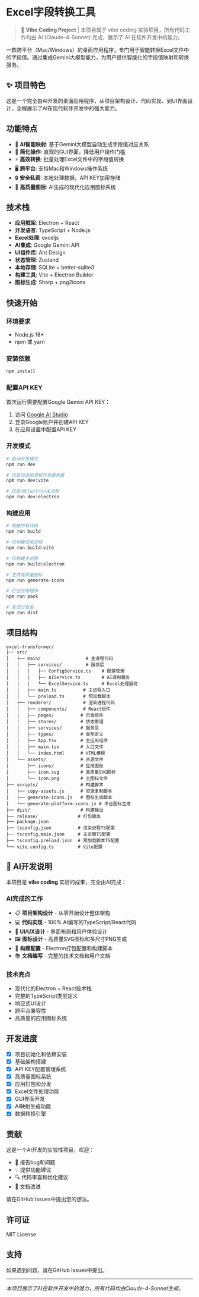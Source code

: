# Excel字段转换工具

> 🤖 **Vibe Coding Project** | 本项目属于 vibe coding 实验项目，所有代码工作均由 AI (Claude-4-Sonnet) 完成，展示了 AI 在软件开发中的能力。

一款跨平台（Mac/Windows）的桌面应用程序，专门用于智能转换Excel文件中的字段值。通过集成Gemini大模型能力，为用户提供智能化的字段值映射和转换服务。

## ✨ 项目特色

这是一个完全由AI开发的桌面应用程序，从项目架构设计、代码实现、到UI界面设计，全程展示了AI在现代软件开发中的强大能力。

## 功能特点

- 🤖 **AI智能映射**: 基于Gemini大模型自动生成字段值对应关系
- 🎯 **简化操作**: 直观的GUI界面，降低用户操作门槛  
- ⚡ **高效转换**: 批量处理Excel文件中的字段值转换
- 🖥️ **跨平台**: 支持Mac和Windows操作系统
- 🔒 **安全私密**: 本地处理数据，API KEY加密存储
- 🎨 **高质量图标**: AI生成的现代化应用图标系统

## 技术栈

- **应用框架**: Electron + React
- **开发语言**: TypeScript + Node.js
- **Excel处理**: exceljs
- **AI集成**: Google Gemini API
- **UI组件库**: Ant Design
- **状态管理**: Zustand
- **本地存储**: SQLite + better-sqlite3
- **构建工具**: Vite + Electron Builder
- **图标生成**: Sharp + png2icons

## 快速开始

### 环境要求

- Node.js 18+ 
- npm 或 yarn

### 安装依赖

```bash
npm install
```

### 配置API KEY

首次运行需要配置Google Gemini API KEY：

1. 访问 [Google AI Studio](https://makersuite.google.com/app/apikey)
2. 登录Google账户并创建API KEY
3. 在应用设置中配置API KEY

### 开发模式

```bash
# 启动开发模式
npm run dev

# 仅启动渲染进程开发服务器
npm run dev:vite

# 仅启动Electron主进程
npm run dev:electron
```

### 构建应用

```bash
# 构建所有代码
npm run build

# 仅构建渲染进程
npm run build:vite  

# 仅构建主进程
npm run build:electron

# 生成高质量图标
npm run generate-icons

# 打包应用程序
npm run pack

# 生成分发包
npm run dist
```

## 项目结构

```
excel-transformer/
├── src/
│   ├── main/                 # 主进程代码
│   │   ├── services/         # 服务层
│   │   │   ├── ConfigService.ts    # 配置管理
│   │   │   ├── AIService.ts        # AI调用服务
│   │   │   └── ExcelService.ts     # Excel处理服务
│   │   ├── main.ts          # 主进程入口
│   │   └── preload.ts       # 预加载脚本
│   ├── renderer/            # 渲染进程代码
│   │   ├── components/      # React组件
│   │   ├── pages/          # 页面组件
│   │   ├── stores/         # 状态管理
│   │   ├── services/       # 服务层
│   │   ├── types/          # 类型定义
│   │   ├── App.tsx         # 主应用组件
│   │   ├── main.tsx        # 入口文件
│   │   └── index.html      # HTML模板
│   └── assets/             # 资源文件
│       ├── icons/          # 应用图标
│       ├── icon.svg        # 高质量SVG图标
│       └── icon.png        # 主图标文件
├── scripts/                # 构建脚本
│   ├── copy-assets.js      # 资源复制脚本
│   ├── generate-icons.js   # 图标生成脚本
│   └── generate-platform-icons.js # 平台图标生成
├── dist/                   # 构建输出
├── release/               # 打包输出
├── package.json
├── tsconfig.json          # 渲染进程TS配置
├── tsconfig.main.json     # 主进程TS配置
├── tsconfig.preload.json  # 预加载脚本TS配置
└── vite.config.ts         # Vite配置
```

## 🤖 AI开发说明

本项目是 **vibe coding** 实验的成果，完全由AI完成：

### AI完成的工作
- 📋 **项目架构设计** - 从零开始设计整体架构
- 💻 **代码实现** - 100% AI编写的TypeScript/React代码
- 🎨 **UI/UX设计** - 界面布局和用户体验设计
- 🖼️ **图标设计** - 高质量SVG图标和多尺寸PNG生成
- 🔧 **构建配置** - Electron打包配置和构建脚本
- 📚 **文档编写** - 完整的技术文档和用户文档

### 技术亮点
- 现代化的Electron + React技术栈
- 完整的TypeScript类型定义
- 响应式UI设计
- 跨平台兼容性
- 高质量的应用图标系统

## 开发进度

- [x] 项目初始化和依赖安装
- [x] 基础架构搭建
- [x] API KEY配置管理系统
- [x] 高质量图标系统
- [x] 应用打包和分发
- [x] Excel文件处理功能
- [x] GUI界面开发
- [x] AI映射生成功能
- [x] 数据转换引擎

## 贡献

这是一个AI开发的实验性项目，欢迎：
- 🐛 报告bug和问题
- 💡 提供功能建议
- 🔍 代码审查和优化建议
- 📖 文档改进

请在GitHub Issues中提出您的想法。

## 许可证

MIT License

## 支持

如果遇到问题，请在GitHub Issues中提出。

---

*本项目展示了AI在软件开发中的潜力，所有代码均由Claude-4-Sonnet生成。* 